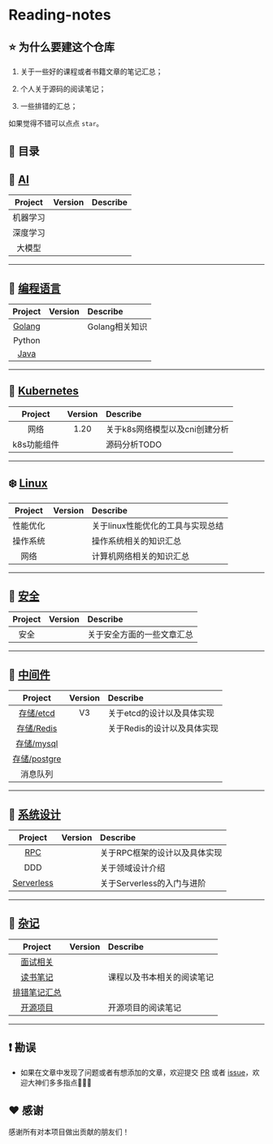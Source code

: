 # Reading-notes

## ⭐️ 为什么要建这个仓库

1. 关于一些好的课程或者书籍文章的笔记汇总；

2. 个人关于源码的阅读笔记；

3. 一些排错的汇总；

如果觉得不错可以点点 `star`。

## 📖 目录

## 🤖 [AI](https://github.com/longpi1/Reading-notes/tree/main/AI)

| Project  | Version | Describe |
| :------: | :-----: | :------- |
| 机器学习 |         |          |
| 深度学习 |         |          |
|  大模型  |         |          |

----------------------------

## 🐳 [编程语言](https://github.com/longpi1/Reading-notes/tree/main/编程语言)

|                           Project                            | Version | Describe       |
| :----------------------------------------------------------: | :-----: | :------------- |
| [Golang](https://github.com/longpi1/Reading-notes/tree/main/%E7%BC%96%E7%A8%8B%E8%AF%AD%E8%A8%80/Golang) |         | Golang相关知识 |
|                            Python                            |         |                |
| [Java](https://github.com/longpi1/Reading-notes/tree/main/%E7%BC%96%E7%A8%8B%E8%AF%AD%E8%A8%80/Java) |         |                |


----------------------------

## 🍉 [Kubernetes](https://github.com/longpi1/Reading-notes/tree/main/kuberneters)

|   Project   | Version | Describe                       |
| :---------: | :-----: | :----------------------------- |
|    网络     |  1.20   | 关于k8s网络模型以及cni创建分析 |
| k8s功能组件 |         | 源码分析TODO                   |

----------------------------

## ❄️ [Linux](https://github.com/longpi1/Reading-notes/tree/main/linux)

| Project  | Version | Describe                          |
| :------: | :-----: | :-------------------------------- |
| 性能优化 |         | 关于linux性能优化的工具与实现总结 |
| 操作系统 |         | 操作系统相关的知识汇总            |
|   网络   |         | 计算机网络相关的知识汇总          |

----------------------------

## 🚀 [安全](https://github.com/longpi1/Reading-notes/tree/main/安全)

| Project | Version | Describe                   |
| :-----: | :-----: | :------------------------- |
|  安全   |         | 关于安全方面的一些文章汇总 |

----------------------------

## 📝 [中间件](https://github.com/longpi1/Reading-notes/tree/main/中间件)

|                           Project                            | Version | Describe                    |
| :----------------------------------------------------------: | :-----: | :-------------------------- |
| [存储/etcd](https://github.com/longpi1/Reading-notes/tree/main/%E5%AD%98%E5%82%A8/etcd) |   V3    | 关于etcd的设计以及具体实现  |
| [存储/Redis](https://github.com/longpi1/Reading-notes/tree/main/%E5%AD%98%E5%82%A8/redis) |         | 关于Redis的设计以及具体实现 |
| [存储/mysql](https://github.com/longpi1/Reading-notes/tree/main/%E5%AD%98%E5%82%A8/Mysql) |         |                             |
| [存储/postgre](https://github.com/longpi1/Reading-notes/tree/main/%E5%AD%98%E5%82%A8/postgre) |         |                             |
|                           消息队列                           |         |                             |

----------------------------

## 📱 [系统设计](https://github.com/longpi1/Reading-notes/tree/main/系统设计)

|                           Project                            | Version | Describe                      |
| :----------------------------------------------------------: | :-----: | :---------------------------- |
| [RPC](https://github.com/longpi1/Reading-notes/tree/main/(https://github.com/longpi1/Reading-notes/tree/main/技术框架)/技术框架) |         | 关于RPC框架的设计以及具体实现 |
|                             DDD                              |         | 关于领域设计介绍              |
| [Serverless](https://github.com/longpi1/Reading-notes/tree/main/(https://github.com/longpi1/Reading-notes/tree/main/技术框架)/技术框架) |         | 关于Serverless的入门与进阶    |

----------------------------

## 📁 [杂记](https://github.com/longpi1/Reading-notes/tree/main/杂记)

|                           Project                            | Version | Describe                   |
| :----------------------------------------------------------: | :-----: | :------------------------- |
| [面试相关](https://github.com/longpi1/Reading-notes/tree/main/杂记/面试相关) |         |                            |
| [读书笔记](https://github.com/longpi1/Reading-notes/tree/main/杂记/读书笔记) |         | 课程以及书本相关的阅读笔记 |
| [排错笔记汇总](https://github.com/longpi1/Reading-notes/tree/main/杂记/排错笔记汇总) |         |                            |
| [开源项目](https://github.com/longpi1/Reading-notes/tree/main/杂记/开源项目) |         | 开源项目的阅读笔记         |

----------------------------

## ❗️ 勘误

+ 如果在文章中发现了问题或者有想添加的文章，欢迎提交 [PR](https://github.com/longpi1/Reading-notes/pulls) 或者 [issue](https://github.com/longpi1/Reading-notes/issues)，欢迎大神们多多指点🙏🙏🙏

## ♥️ 感谢

感谢所有对本项目做出贡献的朋友们！

